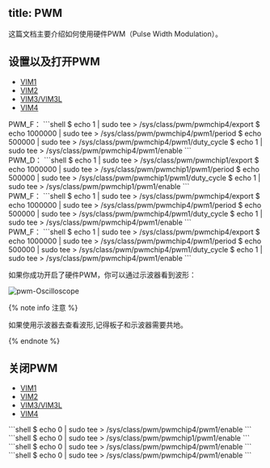 title: PWM
---

这篇文档主要介绍如何使用硬件PWM（Pulse Width Modulation）。

## 设置以及打开PWM

<ul class="nav nav-tabs" id="myTab" role="tablist">
  <li class="nav-item" role="presentation">
    <a class="nav-link active" id="home-tab" data-toggle="tab" href="#vim1-enable" role="tab" aria-controls="vim1" aria-selected="true">VIM1</a>
  </li>
  <li class="nav-item" role="presentation">
    <a class="nav-link" id="profile-tab" data-toggle="tab" href="#vim2-enable" role="tab" aria-controls="vim2" aria-selected="false">VIM2</a>
  </li>
  <li class="nav-item" role="presentation">
    <a class="nav-link" id="contact-tab" data-toggle="tab" href="#vim3-enable" role="tab" aria-controls="vim3" aria-selected="false">VIM3/VIM3L</a>
  </li>
  <li class="nav-item" role="presentation">
    <a class="nav-link" id="contact-tab" data-toggle="tab" href="#vim4-enable" role="tab" aria-controls="vim4" aria-selected="false">VIM4</a>
  </li>
</ul>
<div class="tab-content" id="myTabContent">
  <div class="tab-pane fade show active" id="vim1-enable" role="tabpanel" aria-labelledby="vim1-tab">
    PWM_F：
    ```shell
    $ echo 1 | sudo tee > /sys/class/pwm/pwmchip4/export
    $ echo 1000000 | sudo tee > /sys/class/pwm/pwmchip4/pwm1/period
    $ echo 500000 | sudo tee > /sys/class/pwm/pwmchip4/pwm1/duty_cycle
    $ echo 1 | sudo tee > /sys/class/pwm/pwmchip4/pwm1/enable
    ```
  </div>
  <div class="tab-pane fade" id="vim2-enable" role="tabpanel" aria-labelledby="vim2-tab">
    PWM_D：
    ```shell
    $ echo 1 | sudo tee > /sys/class/pwm/pwmchip1/export
    $ echo 1000000 | sudo tee > /sys/class/pwm/pwmchip1/pwm1/period
    $ echo 500000 | sudo tee > /sys/class/pwm/pwmchip1/pwm1/duty_cycle
    $ echo 1 | sudo tee > /sys/class/pwm/pwmchip1/pwm1/enable
    ```
  </div>
  <div class="tab-pane fade" id="vim3-enable" role="tabpanel" aria-labelledby="vim3-tab">
    PWM_F：
    ```shell
    $ echo 1 | sudo tee > /sys/class/pwm/pwmchip4/export
    $ echo 1000000 | sudo tee > /sys/class/pwm/pwmchip4/pwm1/period
    $ echo 500000 | sudo tee > /sys/class/pwm/pwmchip4/pwm1/duty_cycle
    $ echo 1 | sudo tee > /sys/class/pwm/pwmchip4/pwm1/enable
    ```
  </div>
  <div class="tab-pane fade" id="vim4-enable" role="tabpanel" aria-labelledby="vim4-tab">
    PWM_F：
    ```shell
    $ echo 1 | sudo tee > /sys/class/pwm/pwmchip4/export
    $ echo 1000000 | sudo tee > /sys/class/pwm/pwmchip4/pwm1/period
    $ echo 500000 | sudo tee > /sys/class/pwm/pwmchip4/pwm1/duty_cycle
    $ echo 1 | sudo tee > /sys/class/pwm/pwmchip4/pwm1/enable
    ```
  </div>
</div>

如果你成功开启了硬件PWM，你可以通过示波器看到波形：

![pwm-Oscilloscope](/linux/images/vim1/pwm-oscilloscope.jpg)

{% note info 注意 %}

如果使用示波器去查看波形,记得板子和示波器需要共地。

{% endnote %}

## 关闭PWM

<ul class="nav nav-tabs" id="myTab" role="tablist">
  <li class="nav-item" role="presentation">
    <a class="nav-link active" id="home-tab" data-toggle="tab" href="#vim1-disable" role="tab" aria-controls="vim1" aria-selected="true">VIM1</a>
  </li>
  <li class="nav-item" role="presentation">
    <a class="nav-link" id="profile-tab" data-toggle="tab" href="#vim2-disable" role="tab" aria-controls="vim2" aria-selected="false">VIM2</a>
  </li>
  <li class="nav-item" role="presentation">
    <a class="nav-link" id="contact-tab" data-toggle="tab" href="#vim3-disable" role="tab" aria-controls="vim3" aria-selected="false">VIM3/VIM3L</a>
  </li>
  <li class="nav-item" role="presentation">
    <a class="nav-link" id="contact-tab" data-toggle="tab" href="#vim4-disable" role="tab" aria-controls="vim4" aria-selected="false">VIM4</a>
  </li>
</ul>
<div class="tab-content" id="myTabContent">
  <div class="tab-pane fade show active" id="vim1-disable" role="tabpanel" aria-labelledby="vim1-tab">
  ```shell
  $ echo 0 | sudo tee > /sys/class/pwm/pwmchip4/pwm1/enable
  ```
  </div>
  <div class="tab-pane fade" id="vim2-disable" role="tabpanel" aria-labelledby="vim2-tab">
  ```shell
  $ echo 0 | sudo tee > /sys/class/pwm/pwmchip1/pwm1/enable
  ```
  </div>
  <div class="tab-pane fade" id="vim3-disable" role="tabpanel" aria-labelledby="vim3-tab">
  ```shell
  $ echo 0 | sudo tee > /sys/class/pwm/pwmchip4/pwm1/enable
  ```
  </div>
  <div class="tab-pane fade" id="vim4-disable" role="tabpanel" aria-labelledby="vim4-tab">
  ```shell
  $ echo 0 | sudo tee > /sys/class/pwm/pwmchip4/pwm1/enable
  ```
  </div>
</div>

